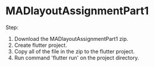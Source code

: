 # MADlayoutAssignmentPart1

Step:
1. Download the MADlayoutAssignmentPart1 zip.
2. Create flutter project.
3. Copy all of the file in the zip to the flutter project.
4. Run command 'flutter run' on the project directory.
